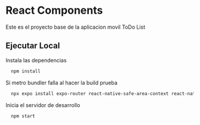 # React Components

Este es el proyecto base de la aplicacion movil ToDo List

## Ejecutar Local

Instala las dependencias

```bash
  npm install
```

Si metro bundler falla al hacer la build prueba 

```bash
  npx expo install expo-router react-native-safe-area-context react-native-screens expo-linking expo-constants expo-status-bar react-native-gesture-handler
```

Inicia el servidor de desarrollo

```bash
  npm start
```